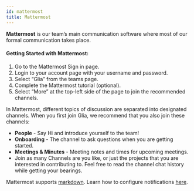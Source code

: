 ```yaml
---
id: mattermost
title: Mattermost
---
```


**Mattermost** is our team’s main communication software where most of our formal communication takes place. 

#### Getting Started with Mattermost:
1. Go to the Mattermost Sign in page.
1. Login to your account page with your username and password. 
1. Select “Glia” from the teams page. 
1. Complete the Mattermost tutorial (optional).
1. Select “More” at the top-left side of the page to join the recommended channels. 


In Mattermost, different topics of discussion are separated into designated channels. When you first join Glia, we recommend that you also join these channels:
* **People** - Say Hi and introduce yourself to the team! 
* **Onboarding** - The channel to ask questions when you are getting started. 
* **Meetings & Minutes** - Meeting notes and times for upcoming meetings. 
* Join as many Channels are you like, or just the projects that you are interested in contributing to.  Feel free to read the channel chat history while getting your bearings.

Mattermost supports [markdown](https://mattermost.com/blog/laymans-guide-to-markdown-on-mattermost/).  Learn how to configure notifications [here](https://docs.mattermost.com/help/getting-started/configuring-notifications.html).

